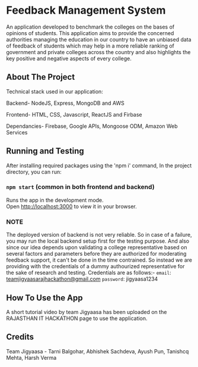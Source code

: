 
# Feedback Management System

An application developed to benchmark the colleges on the bases of opinions of students. 
This application aims to provide the concerned authorities managing the education in our country to have an unbiased data of feedback of students which may help in a more reliable ranking of government and private colleges across the country and also highlights the key positive and negative aspects of every college.


## About The Project
Technical stack used in our application:

Backend-
NodeJS,
Express,
MongoDB and 
AWS

Frontend- HTML, CSS, Javascript, ReactJS and Firbase

Dependancies- Firebase, Google APIs, Mongoose ODM, Amazon Web Services

## Running and Testing
After installing required packages using the 'npm i' command, In the project directory, you can run:

### `npm start` (common in both frontend and backend)

Runs the app in the development mode.\
Open [http://localhost:3000](http://localhost:3000) to view it in your browser.

### NOTE 
The deployed version of backend is not very reliable. So in case of a failure, you may run the local backend setup first for the testing purpose.
And also since our idea depends upon validating a college representative based on several factors and parameters before they are authorized for moderating feedback support, it can't be done in the time contrained. So instead we are providing with the credentials of a dummy authourized representative for the sake of research and testing.
Credentials are as follows:- 
`email`: teamjigyaasarajhackathon@gmail.com
`password`: jigyaasa1234

## How To Use the App

A short tutorial video by team Jigyaasa has been uploaded on the RAJASTHAN IT
HACKATHON page to use the application.

## Credits
Team Jigyaasa - Tarni Balgohar, Abhishek Sachdeva, Ayush Pun, Tanishcq Mehta, Harsh Verma
